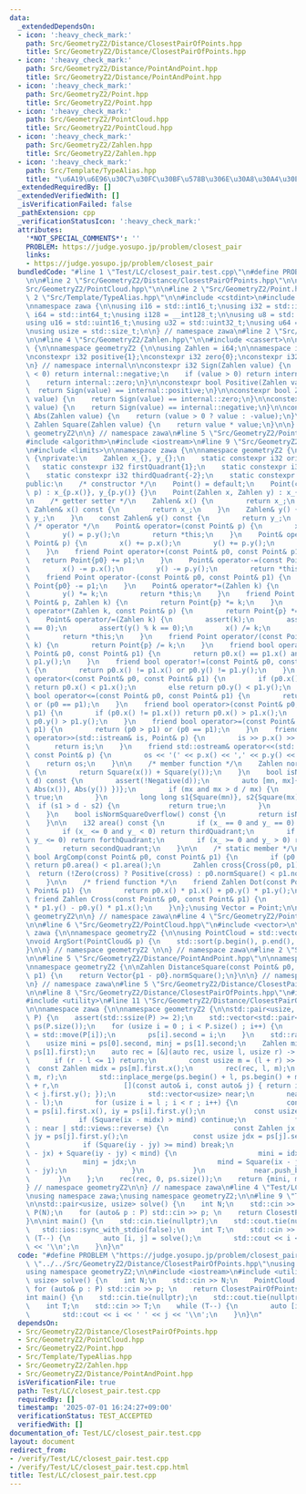 ```yaml
---
data:
  _extendedDependsOn:
  - icon: ':heavy_check_mark:'
    path: Src/GeometryZ2/Distance/ClosestPairOfPoints.hpp
    title: Src/GeometryZ2/Distance/ClosestPairOfPoints.hpp
  - icon: ':heavy_check_mark:'
    path: Src/GeometryZ2/Distance/PointAndPoint.hpp
    title: Src/GeometryZ2/Distance/PointAndPoint.hpp
  - icon: ':heavy_check_mark:'
    path: Src/GeometryZ2/Point.hpp
    title: Src/GeometryZ2/Point.hpp
  - icon: ':heavy_check_mark:'
    path: Src/GeometryZ2/PointCloud.hpp
    title: Src/GeometryZ2/PointCloud.hpp
  - icon: ':heavy_check_mark:'
    path: Src/GeometryZ2/Zahlen.hpp
    title: Src/GeometryZ2/Zahlen.hpp
  - icon: ':heavy_check_mark:'
    path: Src/Template/TypeAlias.hpp
    title: "\u6A19\u6E96\u30C7\u30FC\u30BF\u578B\u306E\u30A8\u30A4\u30EA\u30A2\u30B9"
  _extendedRequiredBy: []
  _extendedVerifiedWith: []
  _isVerificationFailed: false
  _pathExtension: cpp
  _verificationStatusIcon: ':heavy_check_mark:'
  attributes:
    '*NOT_SPECIAL_COMMENTS*': ''
    PROBLEM: https://judge.yosupo.jp/problem/closest_pair
    links:
    - https://judge.yosupo.jp/problem/closest_pair
  bundledCode: "#line 1 \"Test/LC/closest_pair.test.cpp\"\n#define PROBLEM \"https://judge.yosupo.jp/problem/closest_pair\"\
    \n\n#line 2 \"Src/GeometryZ2/Distance/ClosestPairOfPoints.hpp\"\n\n#line 2 \"\
    Src/GeometryZ2/PointCloud.hpp\"\n\n#line 2 \"Src/GeometryZ2/Point.hpp\"\n\n#line\
    \ 2 \"Src/Template/TypeAlias.hpp\"\n\n#include <cstdint>\n#include <cstddef>\n\
    \nnamespace zawa {\n\nusing i16 = std::int16_t;\nusing i32 = std::int32_t;\nusing\
    \ i64 = std::int64_t;\nusing i128 = __int128_t;\n\nusing u8 = std::uint8_t;\n\
    using u16 = std::uint16_t;\nusing u32 = std::uint32_t;\nusing u64 = std::uint64_t;\n\
    \nusing usize = std::size_t;\n\n} // namespace zawa\n#line 2 \"Src/GeometryZ2/Zahlen.hpp\"\
    \n\n#line 4 \"Src/GeometryZ2/Zahlen.hpp\"\n\n#include <cassert>\n\nnamespace zawa\
    \ {\n\nnamespace geometryZ2 {\n\nusing Zahlen = i64;\n\nnamespace internal {\n\
    \nconstexpr i32 positive{1};\nconstexpr i32 zero{0};\nconstexpr i32 negative{-1};\n\
    \n} // namespace internal\n\nconstexpr i32 Sign(Zahlen value) {\n    if (value\
    \ < 0) return internal::negative;\n    if (value > 0) return internal::positive;\n\
    \    return internal::zero;\n}\n\nconstexpr bool Positive(Zahlen value) {\n  \
    \  return Sign(value) == internal::positive;\n}\n\nconstexpr bool Zero(Zahlen\
    \ value) {\n    return Sign(value) == internal::zero;\n}\n\nconstexpr bool Negative(Zahlen\
    \ value) {\n    return Sign(value) == internal::negative;\n}\n\nconstexpr Zahlen\
    \ Abs(Zahlen value) {\n    return (value > 0 ? value : -value);\n}\n\nconstexpr\
    \ Zahlen Square(Zahlen value) {\n    return value * value;\n}\n\n} // namespace\
    \ geometryZ2\n\n} // namespace zawa\n#line 5 \"Src/GeometryZ2/Point.hpp\"\n\n\
    #include <algorithm>\n#include <iostream>\n#line 9 \"Src/GeometryZ2/Point.hpp\"\
    \n#include <limits>\n\nnamespace zawa {\n\nnamespace geometryZ2 {\n\nclass Point\
    \ {\nprivate:\n    Zahlen x_{}, y_{};\n    static constexpr i32 origin{0};\n \
    \   static constexpr i32 firstQuadrant{1};\n    static constexpr i32 secondQuadrant{2};\n\
    \    static constexpr i32 thirdQuadrant{-2};\n    static constexpr i32 forthQuadrant{-1};\n\
    public:\n    /* constructor */\n    Point() = default;\n    Point(const Point&\
    \ p) : x_{p.x()}, y_{p.y()} {}\n    Point(Zahlen x, Zahlen y) : x_{x}, y_{y} {}\n\
    \n    /* getter setter */\n    Zahlen& x() {\n        return x_;\n    }\n    const\
    \ Zahlen& x() const {\n        return x_;\n    }\n    Zahlen& y() {\n        return\
    \ y_;\n    }\n    const Zahlen& y() const {\n        return y_;\n    }\n\n   \
    \ /* operator */\n    Point& operator=(const Point& p) {\n        x() = p.x();\n\
    \        y() = p.y();\n        return *this;\n    }\n    Point& operator+=(const\
    \ Point& p) {\n        x() += p.x();\n        y() += p.y();\n        return *this;\n\
    \    }\n    friend Point operator+(const Point& p0, const Point& p1) {\n     \
    \   return Point{p0} += p1;\n    }\n    Point& operator-=(const Point& p) {\n\
    \        x() -= p.x();\n        y() -= p.y();\n        return *this;\n    }\n\
    \    friend Point operator-(const Point& p0, const Point& p1) {\n        return\
    \ Point{p0} -= p1;\n    }\n    Point& operator*=(Zahlen k) {\n        x() *= k;\n\
    \        y() *= k;\n        return *this;\n    }\n    friend Point operator*(const\
    \ Point& p, Zahlen k) {\n        return Point{p} *= k;\n    }\n    friend Point\
    \ operator*(Zahlen k, const Point& p) {\n        return Point{p} *= k;\n    }\n\
    \    Point& operator/=(Zahlen k) {\n        assert(k);\n        assert(x() % k\
    \ == 0);\n        assert(y() % k == 0);\n        x() /= k;\n        y() /= k;\n\
    \        return *this;\n    }\n    friend Point operator/(const Point& p, Zahlen\
    \ k) {\n        return Point{p} /= k;\n    }\n    friend bool operator==(const\
    \ Point& p0, const Point& p1) {\n        return p0.x() == p1.x() and p0.y() ==\
    \ p1.y();\n    }\n    friend bool operator!=(const Point& p0, const Point& p1)\
    \ {\n        return p0.x() != p1.x() or p0.y() != p1.y();\n    }\n    friend bool\
    \ operator<(const Point& p0, const Point& p1) {\n        if (p0.x() != p1.x())\
    \ return p0.x() < p1.x();\n        else return p0.y() < p1.y();\n    }\n    friend\
    \ bool operator<=(const Point& p0, const Point& p1) {\n        return (p0 < p1)\
    \ or (p0 == p1);\n    }\n    friend bool operator>(const Point& p0, const Point&\
    \ p1) {\n        if (p0.x() != p1.x()) return p0.x() > p1.x();\n        else return\
    \ p0.y() > p1.y();\n    }\n    friend bool operator>=(const Point& p0, const Point&\
    \ p1) {\n        return (p0 > p1) or (p0 == p1);\n    }\n    friend std::istream&\
    \ operator>>(std::istream& is, Point& p) {\n        is >> p.x() >> p.y();\n  \
    \      return is;\n    }\n    friend std::ostream& operator<<(std::ostream& os,\
    \ const Point& p) {\n        os << '(' << p.x() << ',' << p.y() << ')';\n    \
    \    return os;\n    }\n\n    /* member function */\n    Zahlen normSquare() const\
    \ {\n        return Square(x()) + Square(y());\n    }\n    bool isNormSquareOver(Zahlen\
    \ d) const {\n        assert(!Negative(d));\n        auto [mn, mx]{std::minmax({\
    \ Abs(x()), Abs(y()) })};\n        if (mx and mx > d / mx) {\n            return\
    \ true;\n        }\n        long long s1{Square(mn)}, s2{Square(mx)};\n      \
    \  if (s1 > d - s2) {\n            return true;\n        }\n        return false;\n\
    \    }\n    bool isNormSquareOverflow() const {\n        return isNormSquareOver(std::numeric_limits<Zahlen>::max());\n\
    \    }\n\n    i32 area() const {\n        if (x_ == 0 and y_ == 0) return origin;\n\
    \        if (x_ <= 0 and y_ < 0) return thirdQuadrant;\n        if (x_ > 0 and\
    \ y_ <= 0) return forthQuadrant;\n        if (x_ >= 0 and y_ > 0) return firstQuadrant;\n\
    \        return secondQuadrant;\n    }\n\n    /* static member */\n    static\
    \ bool ArgComp(const Point& p0, const Point& p1) {\n        if (p0.area() != p1.area())\
    \ return p0.area() < p1.area();\n        Zahlen cross{Cross(p0, p1)};\n      \
    \  return (!Zero(cross) ? Positive(cross) : p0.normSquare() < p1.normSquare());\n\
    \    }\n\n    /* friend function */\n    friend Zahlen Dot(const Point& p0, const\
    \ Point& p1) {\n        return p0.x() * p1.x() + p0.y() * p1.y();\n    }\n   \
    \ friend Zahlen Cross(const Point& p0, const Point& p1) {\n        return p0.x()\
    \ * p1.y() - p0.y() * p1.x();\n    }\n};\nusing Vector = Point;\n\n} // namespace\
    \ geometryZ2\n\n} // namespace zawa\n#line 4 \"Src/GeometryZ2/PointCloud.hpp\"\
    \n\n#line 6 \"Src/GeometryZ2/PointCloud.hpp\"\n#include <vector>\n\nnamespace\
    \ zawa {\n\nnamespace geometryZ2 {\n\nusing PointCloud = std::vector<Point>;\n\
    \nvoid ArgSort(PointCloud& p) {\n    std::sort(p.begin(), p.end(), Point::ArgComp);\n\
    }\n\n} // namespace geometryZ2 \n\n} // namespace zawa\n#line 2 \"Src/GeometryZ2/Distance/PointAndPoint.hpp\"\
    \n\n#line 5 \"Src/GeometryZ2/Distance/PointAndPoint.hpp\"\n\nnamespace zawa {\n\
    \nnamespace geometryZ2 {\n\nZahlen DistanceSquare(const Point& p0, const Point&\
    \ p1) {\n    return Vector{p1 - p0}.normSquare();\n}\n\n} // namespace geometryZ2\n\
    \n} // namespace zawa\n#line 5 \"Src/GeometryZ2/Distance/ClosestPairOfPoints.hpp\"\
    \n\n#line 8 \"Src/GeometryZ2/Distance/ClosestPairOfPoints.hpp\"\n#include <ranges>\n\
    #include <utility>\n#line 11 \"Src/GeometryZ2/Distance/ClosestPairOfPoints.hpp\"\
    \n\nnamespace zawa {\n\nnamespace geometryZ2 {\n\nstd::pair<usize, usize> ClosestPairOfPoints(PointCloud\
    \ P) {\n    assert(std::ssize(P) >= 2);\n    std::vector<std::pair<Point, usize>>\
    \ ps(P.size());\n    for (usize i = 0 ; i < P.size() ; i++) {\n        ps[i].first\
    \ = std::move(P[i]);\n        ps[i].second = i;\n    }\n    std::ranges::sort(ps);\n\
    \    usize mini = ps[0].second, minj = ps[1].second;\n    Zahlen mind = DistanceSquare(ps[0].first,\
    \ ps[1].first);\n    auto rec = [&](auto rec, usize l, usize r) -> void {\n  \
    \      if (r - l <= 1) return;\n        const usize m = (l + r) >> 1;\n      \
    \  const Zahlen midx = ps[m].first.x();\n        rec(rec, l, m);\n        rec(rec,\
    \ m, r);\n        std::inplace_merge(ps.begin() + l, ps.begin() + m, ps.begin()\
    \ + r,\n                [](const auto& i, const auto& j) { return i.first.y()\
    \ < j.first.y(); });\n        std::vector<usize> near;\n        near.reserve(r\
    \ - l);\n        for (usize i = l ; i < r ; i++) {\n            const Zahlen ix\
    \ = ps[i].first.x(), iy = ps[i].first.y();\n            const usize idx = ps[i].second;\n\
    \            if (Square(ix - midx) > mind) continue;\n            for (usize j\
    \ : near | std::views::reverse) {\n                const Zahlen jx = ps[j].first.x(),\
    \ jy = ps[j].first.y();\n                const usize jdx = ps[j].second;\n   \
    \             if (Square(iy - jy) >= mind) break;\n                if (Square(ix\
    \ - jx) + Square(iy - jy) < mind) {\n                    mini = idx;\n       \
    \             minj = jdx;\n                    mind = Square(ix - jx) + Square(iy\
    \ - jy);\n                }\n            }\n            near.push_back(i);\n \
    \       }\n    };\n    rec(rec, 0, ps.size());\n    return {mini, minj};\n}\n\n\
    } // namespace geometryZ2\n\n} // namespace zawa\n#line 4 \"Test/LC/closest_pair.test.cpp\"\
    \nusing namespace zawa;\nusing namespace geometryZ2;\n\n#line 9 \"Test/LC/closest_pair.test.cpp\"\
    \n\nstd::pair<usize, usize> solve() {\n    int N;\n    std::cin >> N;\n    PointCloud\
    \ P(N);\n    for (auto& p : P) std::cin >> p; \n    return ClosestPairOfPoints(P);\n\
    }\n\nint main() {\n    std::cin.tie(nullptr);\n    std::cout.tie(nullptr);\n \
    \   std::ios::sync_with_stdio(false);\n    int T;\n    std::cin >> T;\n    while\
    \ (T--) {\n        auto [i, j] = solve();\n        std::cout << i << ' ' << j\
    \ << '\\n';\n    }\n}\n"
  code: "#define PROBLEM \"https://judge.yosupo.jp/problem/closest_pair\"\n\n#include\
    \ \"../../Src/GeometryZ2/Distance/ClosestPairOfPoints.hpp\"\nusing namespace zawa;\n\
    using namespace geometryZ2;\n\n#include <iostream>\n#include <utility>\n\nstd::pair<usize,\
    \ usize> solve() {\n    int N;\n    std::cin >> N;\n    PointCloud P(N);\n   \
    \ for (auto& p : P) std::cin >> p; \n    return ClosestPairOfPoints(P);\n}\n\n\
    int main() {\n    std::cin.tie(nullptr);\n    std::cout.tie(nullptr);\n    std::ios::sync_with_stdio(false);\n\
    \    int T;\n    std::cin >> T;\n    while (T--) {\n        auto [i, j] = solve();\n\
    \        std::cout << i << ' ' << j << '\\n';\n    }\n}\n"
  dependsOn:
  - Src/GeometryZ2/Distance/ClosestPairOfPoints.hpp
  - Src/GeometryZ2/PointCloud.hpp
  - Src/GeometryZ2/Point.hpp
  - Src/Template/TypeAlias.hpp
  - Src/GeometryZ2/Zahlen.hpp
  - Src/GeometryZ2/Distance/PointAndPoint.hpp
  isVerificationFile: true
  path: Test/LC/closest_pair.test.cpp
  requiredBy: []
  timestamp: '2025-07-01 16:24:27+09:00'
  verificationStatus: TEST_ACCEPTED
  verifiedWith: []
documentation_of: Test/LC/closest_pair.test.cpp
layout: document
redirect_from:
- /verify/Test/LC/closest_pair.test.cpp
- /verify/Test/LC/closest_pair.test.cpp.html
title: Test/LC/closest_pair.test.cpp
---
```

